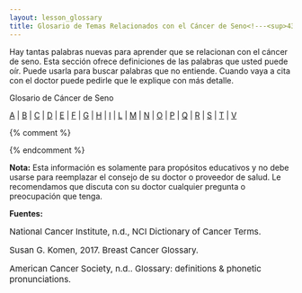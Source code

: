 ```yaml
---
layout: lesson_glossary
title: Glosario de Temas Relacionados con el Cáncer de Seno<!---<sup>43,44,45</sup>--->
---
```


Hay tantas palabras nuevas para aprender que se relacionan con el cáncer de seno. Esta sección ofrece definiciones de las palabras que usted puede oír. Puede usarla para buscar palabras que no entiende. Cuando vaya a cita con el doctor puede pedirle que le explique con más detalle. 

Glosario de Cáncer de Seno

[A](/{{page.root}}/myhthelperEduContent/Asp/index.html) | [B](/{{page.root}}/myhthelperEduContent/Bsp/index.html) | [C](/{{page.root}}/myhthelperEduContent/Csp/index.html) | [D](/{{page.root}}/myhthelperEduContent/Dsp/index.html) | [E](/{{page.root}}/myhthelperEduContent/Esp/index.html) | [F](/{{page.root}}/myhthelperEduContent/Fsp/index.html) | [G](/{{page.root}}/myhthelperEduContent/Gsp/index.html) | [H](/{{page.root}}/myhthelperEduContent/Hsp/index.html) | [I](/{{page.root}}/myhthelperEduContent/Isp/index.html) | [L](/{{page.root}}/myhthelperEduContent/Lsp/index.html) | [M](/{{page.root}}/myhthelperEduContent/Msp/index.html) | [N](/{{page.root}}/myhthelperEduContent/Nsp/index.html) | [O](/{{page.root}}/myhthelperEduContent/Osp/index.html) | [P](/{{page.root}}/myhthelperEduContent/Psp/index.html) | [Q](/{{page.root}}/myhthelperEduContent/Qsp/index.html) | [R](/{{page.root}}/myhthelperEduContent/Rsp/index.html) | [S](/{{page.root}}/myhthelperEduContent/Ssp/index.html) | [T](/{{page.root}}/myhthelperEduContent/Tsp/index.html) | [V](/{{page.root}}/myhthelperEduContent/Vsp/index.html) 

{% comment %}
<!---
	[U](/{{page.root}}/myhthelperEduContent/Usp/index.html) | | [W](/{{page.root}}/myhthelperEduContent/Wsp/index.html) | [X](/{{page.root}}/myhthelperEduContent/Xsp/index.html)
	---> 
{% endcomment %}

**Nota:** Esta información es solamente para propósitos educativos y no debe usarse para reemplazar el consejo de su doctor o proveedor de salud. Le recomendamos que discuta con su doctor cualquier pregunta o preocupación que tenga.

**Fuentes:**

<span style="font-size:15px;">National Cancer Institute, n.d., NCI Dictionary of Cancer Terms. </span>

<span style="font-size:15px;">Susan G. Komen, 2017. Breast Cancer Glossary. </span>

<span style="font-size:15px;">American Cancer Society, n.d.. Glossary: definitions & phonetic pronunciations. </span>
